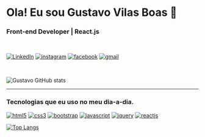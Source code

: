 # Ola! Eu sou Gustavo Vilas Boas 👋
### Front-end Developer | React.js

<br>

[![LinkedIn](https://img.shields.io/badge/LinkedIn-0077B5?style=for-the-badge&logo=linkedin&logoColor=white)](https://www.linkedin.com/in/gustavo-vilas-boas-580185218)
[![instagram](https://img.shields.io/badge/Instagram-E4405F?style=for-the-badge&logo=instagram&logoColor=white)](https://www.instagram.com/gustavo02.vilas/)
[![facebook](https://img.shields.io/badge/Facebook-1877F2?style=for-the-badge&logo=facebook&logoColor=white)](https://www.facebook.com/gustavo.vilasboassilva)
[![gmail](https://img.shields.io/badge/Gmail-D14836?style=for-the-badge&logo=gmail&logoColor=white)](mailto:gutog2105@gmail.com)

<br>

![Gustavo GitHub stats](https://github-readme-stats.vercel.app/api?username=GustavoVilasBSilva&show_icons=true&theme=tokyonight&border_color=6959CD)

<hr>


### Tecnologias que eu uso no meu dia-a-dia.


[![html5](https://img.shields.io/badge/HTML5-E34F26?style=for-the-badge&logo=html5&logoColor=white)]()
[![css3](https://img.shields.io/badge/CSS3-1572B6?style=for-the-badge&logo=css3&logoColor=white)]()
[![bootstrap](https://img.shields.io/badge/Bootstrap-563D7C?style=for-the-badge&logo=bootstrap&logoColor=white)]()
[![javascript](https://img.shields.io/badge/JavaScript-F7DF1E?style=for-the-badge&logo=javascript&logoColor=black)]()
[![jquery](https://img.shields.io/badge/jQuery-0769AD?style=for-the-badge&logo=jquery&logoColor=white)]()
[![reactjs](https://img.shields.io/badge/React-20232A?style=for-the-badge&logo=react&logoColor=61DAFB)]()

[![Top Langs](https://github-readme-stats.vercel.app/api/top-langs/?username=GustavoVilasBSilva&layout=compact&theme=tokyonight&border_color=6959CD)](https://github.com/GustavoVilasBSilva?tab=repositories)
